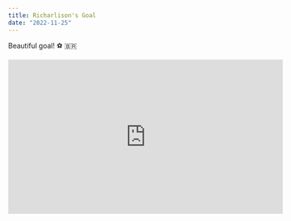 ```yaml
---
title: Richarlison's Goal
date: "2022-11-25"
---
```


Beautiful goal! ⚽️ 🇧🇷


<iframe width="560" height="315" src="https://www.youtube.com/embed/ke3uQgpJS5I" title="YouTube video player" frameborder="0" allow="accelerometer; autoplay; clipboard-write; encrypted-media; gyroscope; picture-in-picture" allowfullscreen></iframe>